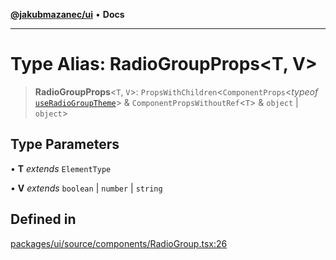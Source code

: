 [**@jakubmazanec/ui**](../README.md) • **Docs**

---

# Type Alias: RadioGroupProps\<T, V\>

> **RadioGroupProps**\<`T`, `V`\>: `PropsWithChildren`\<`ComponentProps`\<_typeof_
> [`useRadioGroupTheme`](../functions/useRadioGroupTheme.md)\> & `ComponentPropsWithoutRef`\<`T`\> &
> `object` \| `object`\>

## Type Parameters

• **T** _extends_ `ElementType`

• **V** _extends_ `boolean` \| `number` \| `string`

## Defined in

[packages/ui/source/components/RadioGroup.tsx:26](https://github.com/jakubmazanec/tools/blob/39892a8d22e72fc5aa2b2aedf9320ac8bb26fd5d/packages/ui/source/components/RadioGroup.tsx#L26)
